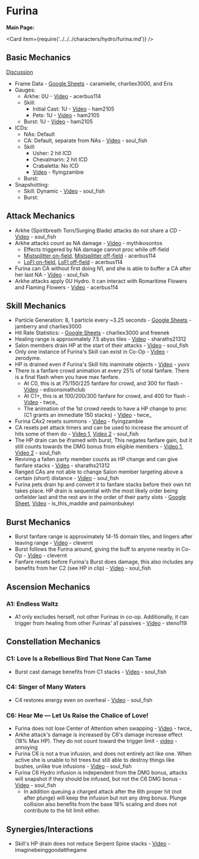 # Furina

**Main Page:**

<Card item={require('../../../characters/hydro/furina.md')} />

## Basic Mechanics

[Discussion](https://tickets.deeznuts.moe/transcripts/furina-basic-mechanics)

* Frame Data - [Google Sheets](https://docs.google.com/spreadsheets/d/1nNKfwu7BISm78JpPX6-fLFFRFU2r19a42hr15potaD0/edit#gid=0) - caramielle, charliex3000, and Eris
* Gauges:
  * Arkhe: 0U - [Video](https://youtu.be/7xkN3H3iagM?si=zz0InpwPHEvhFcP6) - acerbus114
  * Skill:
    * Initial Cast: 1U - [Video](https://www.youtube.com/watch?v=euK-xBVU1OA) - ham2105
    * Pets: 1U - [Video](https://www.youtube.com/watch?v=zQO4RE-ZC5s) - ham2105
  * Burst: 1U - [Video](https://youtu.be/adix_Pis_pA?si=lFh5ky0ibyjSxfjP) - ham2105
* ICDs:
  * NAs: Default
  * CA: Default, separate from NAs - [Video](https://youtu.be/HnsdoRPQWt4) - soul_fish
  * Skill:
    * Usher: 2 hit ICD
    * Chevalmarin: 2 hit ICD
    * Crabaletta: No ICD
    * [Video](https://www.youtube.com/watch?v=EiJ7nj2gvvk) - flyingzambie
  * Burst:
* Snapshotting:
  * Skill: Dynamic - [Video](https://youtu.be/nMv5YTwwtx4) - soul_fish
  * Burst: 

## Attack Mechanics

* Arkhe (Spiritbreath Torn/Surging Blade) attacks do not share a CD - [Video](https://youtu.be/qastNMBqtEU) - soul_fish
* Arkhe attacks count as NA damage - [Video](https://youtu.be/PWzD1iC4c1k?si=CgGGn5b4dxGHkvl3) - mythikosontos
  * Effects triggered by NA damage cannot proc while off-field
  * [Mistsplitter on-field](https://youtu.be/nAoM3D7fRkc), [Mistsplitter off-field](https://youtu.be/1xrD7yxbuWk) - acerbus114
  * [LoFI on-field](https://youtu.be/jcsSHJTq9G0), [LoFI off-field](https://youtu.be/OB1-48kABlQ) - acerbus114
* Furina can CA without first doing N1, and she is able to buffer a CA after her last NA - [Video](https://youtu.be/0kywjIrWulA) - soul_fish
* Arkhe attacks apply 0U Hydro. It can interact with Romaritime Flowers and Flaming Flowers - [Video](https://youtu.be/_AmXdawOqJo) - acerbus114

## Skill Mechanics

* Particle Generation: 8, 1 particle every ~3.25 seconds - [Google Sheets](https://docs.google.com/spreadsheets/d/1pdHL5cloeh3gv36rwJIDDTzAsoKSF3KKDEzBvfR8rjU/edit?usp=sharing) - jamberry and charliex3000
* Hit Rate Statistics: - [Google Sheets](https://docs.google.com/spreadsheets/d/18LP6xlqh1DJhu6H0cvSaw3XLHhhLH6Wi/edit#gid=1418561446) - charliex3000 and freenek
* Healing range is approximately 7.5 abyss tiles - [Video](https://youtu.be/EQMTflOHehY) - sharaths21312
* Salon members drain HP at the start of their attacks - [Video](https://youtu.be/0842cSOffsA) - soul_fish
* Only one instance of Furina's Skill can exist in Co-Op - [Video](https://www.youtube.com/watch?v=BoWnXcZx4iA) - zerodyme.
* HP is drained even if Furina's Skill hits inaminate objects - [Video](https://youtu.be/MXlRPwrgB8A) - yuvx
* There is a fanfare crowd animation at every 25% of total fanfare. There is a final flash when you have max fanfare.
  * At C0, this is at 75/150/225 fanfare for crowd, and 300 for flash - [Video](https://www.youtube.com/watch?v=eNW1gtz2u20) - edisonsmathclub
  * At C1+, this is at 100/200/300 fanfare for crowd, and 400 for flash - [Video](https://www.youtube.com/watch?v=_JDy0ruuA5Y) - twce_
  * The animation of the 1st crowd needs to have a HP change to proc (C1 grants an immediate 150 stacks) - [Video](https://www.youtube.com/watch?v=fQajqBFW6Is) - twce_
* Furina CAx2 resets summons - [Video](https://www.youtube.com/watch?v=EiJ7nj2gvvk) - flyingzambie
* CA resets pet attack timers and can be used to increase the amount of hits some of them do - [Video 1](https://youtu.be/RyaZ2IxbLk4), [Video 2](https://youtu.be/zpU7tCADzrQ) - soul_fish
* The HP drain can be iframed with burst, This negates fanfare gain, but it still counts towards the DMG bonus from eligible members - [Video 1](https://youtu.be/TJeCPS4mp60), [Video 2](https://youtu.be/v1L_FTCeKXE) - soul_fish
* Reviving a fallen party member counts as HP change and can give fanfare stacks - [Video](https://youtu.be/TSZqtr_5NtM) - sharaths21312
* Ranged CAs are not able to change Salon member targeting above a certain (short) distance - [Video](https://youtu.be/nRTaMqpXOis?si=HR_mfvm1YJfgccRZ) - soul_fish
* Furina pets drain hp and convert it to fanfare stacks before their own hit takes place. HP drain is sequential with the most likely order being onfielder last and the rest are in the order of their party slots - [Google Sheet](https://docs.google.com/spreadsheets/d/1z3IVOotxfw2Wo_CnC5tZs5vYZZLAjYabhm_px4utJ6E/edit?usp=sharing), [Video](https://youtu.be/_mujLcDCbOw) - is_this_maddie and paimonbukeyi

## Burst Mechanics

* Burst fanfare range is approximately 14-15 domain tiles, and lingers after leaving range - [Video](https://youtu.be/exioYqBI_I0?si=IPIp-P0QjQ8tYmx_) - clevernt
* Burst follows the Furina around, giving the buff to anyone nearby in Co-Op - [Video](https://youtu.be/8A95KmAveeQ?si=FBC0S_UuQUKU_k-Z) - clevernt
* Fanfare resets before Furina's Burst does damage, this also includes any benefits from her C2 \(see HP in clip\) - [Video](https://youtu.be/WclYN_zSBJI?si=CX0xjXIrE5BuqJXI) - soul_fish

## Ascension Mechanics

### A1: Endless Waltz

* A1 only excludes herself, not other Furinas in co-op. Additionally, it can trigger from healing from other Furinas' a1 passives - [Video](https://youtu.be/KgfIa_7_jrI?si=TkS9Wco8xssbptUJ) - steno119

## Constellation Mechanics

### C1: Love Is a Rebellious Bird That None Can Tame

* Burst cast damage benefits from C1 stacks - [Video](https://youtu.be/XxPWbsPJ-_Q) - soul_fish

### C4: Singer of Many Waters

* C4 restores energy even on overheal - [Video](https://youtu.be/d4s4fdd7aYU) - soul_fish

### C6: Hear Me — Let Us Raise the Chalice of Love!

* Furina does not lose Center of Attention when swapping - [Video](https://youtu.be/aoL38FJWsCY) - twce_
* Arkhe attack's damage is increased by C6's damage increase effect \(18% Max HP\). They do not count toward the trigger limit - [video](https://youtu.be/sbKIEzelynE) - annoying
* Furina C6 is not a true infusion, and does not entirely act like one. When active she is unable to hit trees but still able to destroy things like bushes, unlike true infusions - [Video](https://youtu.be/QPuoCYZK-pQ) - soul_fish
* Furina C6 Hydro infusion is independent from the DMG bonus, attacks will snapshot if they should be infused, but not the C6 DMG bonus - [Video](https://youtu.be/Hc63aJmIJ68) - soul_fish
  * In addition queuing a charged attack after the 6th proper hit (not after plunge) will keep the infusion but not any dmg bonus. Plunge collision also benefits from the base 18% scaling and does not contribute to the hit limit either.

## Synergies/Interactions

* Skill's HP drain does not reduce Serpent Spine stacks - [Video](https://youtu.be/aeCx0ReUnNQ) - imaginebeinggoodatthegame
